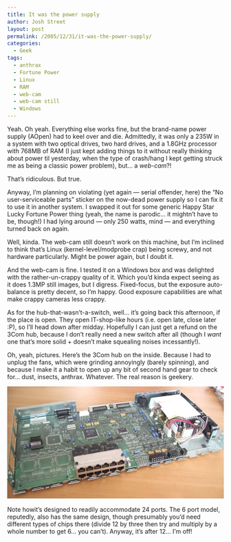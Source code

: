 ```yaml
---
title: It was the power supply
author: Josh Street
layout: post
permalink: /2005/12/31/it-was-the-power-supply/
categories:
  - Geek
tags:
  - anthrax
  - Fortune Power
  - Linux
  - RAM
  - web-cam
  - web-cam still
  - Windows
---
```

Yeah. Oh yeah. Everything else works fine, but the brand-name power supply (AOpen) had to keel over and die. Admittedly, it was only a 235W in a system with two optical drives, two hard drives, and a 1.8GHz processor with 768MB of RAM (I just kept adding things to it without really thinking about power til yesterday, when the type of crash/hang I kept getting struck me as being a classic power problem), but&#8230; a *web-cam*?!

That&#8217;s ridiculous. But true.

Anyway, I&#8217;m planning on violating (yet again &#8212; serial offender, here) the &#8220;No user-serviceable parts&#8221; sticker on the now-dead power supply so I can fix it to use it in another system. I swapped it out for some generic Happy Star Lucky Fortune Power thing (yeah, the name is parodic&#8230; it mightn&#8217;t have to be, though!) I had lying around &#8212; only 250 watts, mind &#8212; and everything turned back on again.

Well, kinda. The web-cam still doesn&#8217;t work on this machine, but I&#8217;m inclined to think that&#8217;s Linux (kernel-level/modprobe crap) being screwy, and not hardware particularly. Might be power again, but I doubt it.

And the web-cam is fine. I tested it on a Windows box and was delighted with the rather-un-crappy quality of it. Which you&#8217;d kinda expect seeing as it does 1.3MP still images, but I digress. Fixed-focus, but the exposure auto-balance is pretty decent, so I&#8217;m happy. Good exposure capabilities are what make crappy cameras less crappy.

As for the hub-that-wasn&#8217;t-a-switch, well&#8230; it&#8217;s going back this afternoon, if the place is open. They open IT-shop-like hours (i.e. open late, close later :P), so I&#8217;ll head down after midday. Hopefully I can just get a refund on the 3Com hub, because I don&#8217;t really need a new switch after all (though I *want* one that&#8217;s more solid + doesn&#8217;t make squealing noises incessantly!).

Oh, yeah, pictures. Here&#8217;s the 3Com hub on the inside. Because I had to unplug the fans, which were grinding annoyingly (barely spinning), and because I make it a habit to open up any bit of second hand gear to check for&#8230; dust, insects, anthrax. Whatever. The real reason is geekery.

![3Com LinkBuilder FMS II][1]

Note howit&#8217;s designed to readily accommodate 24 ports. The 6 port model, reputedly, also has the same design, though presumably you&#8217;d need different types of chips there (divide 12 by three then try and multiply by a whole number to get 6&#8230; you can&#8217;t). Anyway, it&#8217;s after 12&#8230; I&#8217;m off!

 [1]: /blog/wp-content/2005/12/IMGP1281.JPG